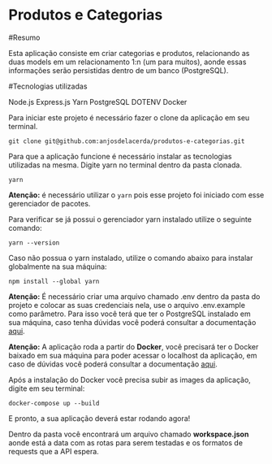 # Produtos e Categorias

#Resumo

Esta aplicação consiste em criar categorias e produtos, relacionando as duas models em um relacionamento 1:n (um para muitos), aonde essas informações serão
persistidas dentro de um banco (PostgreSQL).

#Tecnologias utilizadas

Node.js
Express.js
Yarn
PostgreSQL
DOTENV
Docker



Para iniciar este projeto é necessário fazer o clone da aplicação em seu terminal.

````
git clone git@github.com:anjosdelacerda/produtos-e-categorias.git
````

Para que a aplicação funcione é necessário instalar as tecnologias utilizadas na mesma. Digite yarn no terminal dentro da pasta clonada.

````
yarn
````

**Atenção:** é necessário utilizar o `yarn` pois esse projeto foi iniciado com esse gerenciador de pacotes.

Para verificar se já possui o gerenciador yarn instalado utilize o seguinte comando:

````
yarn --version
````
Caso não possua o yarn instalado, utilize o comando abaixo para instalar globalmente na sua máquina:

````
npm install --global yarn
````

**Atenção:** É necessário criar uma arquivo chamado .env dentro da pasta do projeto e colocar as suas credenciais nela, use o arquivo .env.example como
parâmetro. Para isso você terá que ter o PostgreSQL instalado em sua máquina, caso tenha dúvidas você poderá consultar a documentação <a href="https://www.postgresql.org/docs/current/tutorial-start.html">aqui</a>.

**Atenção:** A aplicação roda a partir do **Docker**, você precisará ter o Docker baixado em sua máquina para poder acessar o localhost da aplicação,
em caso de dúvidas você poderá consultar a documentação <a href="https://docs.docker.com/desktop/install/linux-install/">aqui</a>.

Após a instalação do Docker você precisa subir as images da aplicação, digite em seu terminal:

````
docker-compose up --build
````

E pronto, a sua aplicação deverá estar rodando agora!

Dentro da pasta você encontrará um arquivo chamado **workspace.json** aonde está a data com as rotas para serem testadas e os formatos de requests que a 
API espera.


